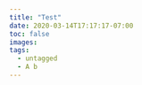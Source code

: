 ```yaml
---
title: "Test"
date: 2020-03-14T17:17:17-07:00
toc: false
images:
tags:
  - untagged
  - A b
---
```

